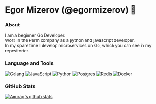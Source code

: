 # Egor Mizerov (@egormizerov) 👋

### About
I am a beginner Go Developer.<br> Work in the Perm company as a python and javascript developer.<br> In my spare time I develop microservices on Go, which you can see in my repositories

### Language and Tools
![Golang](https://img.shields.io/badge/-GO-black?style=for-the-badge&logo=go)
![JavaScript](https://img.shields.io/badge/-JAVASCRIPT-black?style=for-the-badge&logo=javascript)
![Python](https://img.shields.io/badge/-Python-black?style=for-the-badge&logo=Python)
![Postgres](https://img.shields.io/badge/-Postgres-black?style=for-the-badge&logo=postgresql)
![Redis](https://img.shields.io/badge/-Redis-black?style=for-the-badge&logo=Redis)
![Docker](https://img.shields.io/badge/-Docker-black?style=for-the-badge&logo=Docker)

### GitHub Stats
[![Anurag's github stats](https://github-readme-stats.vercel.app/api?username=EgorMizerov&theme=react)](https://github.com/anuraghazra/github-readme-stats)
